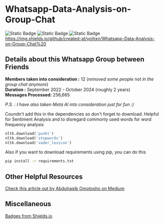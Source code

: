 # Whatsapp-Data-Analysis-on-Group-Chat

![Static Badge](https://img.shields.io/badge/Platform-Google_Colab,Visual_Studio_Code-lightgreen)
![Static Badge](https://img.shields.io/badge/Language-Python-lightpink)
![Static Badge](https://img.shields.io/badge/Last_Updated-26_October_'24-lightblue)
[https://img.shields.io/github/created-at/yoihxn/Whatsapp-Data-Analysis-on-Group-Chat%20
](https://img.shields.io/github/created-at/yoihxn/Whatsapp-Data-Analysis-on-Group-Chat%20
)

## Details about this Whatsapp Group between Friends

**Members taken into consideration :** 12 (_removed some people not in the group chat anymore_)<br>
**Duration :** September 2022 - October 2024 (roughly 2 years) <br>
**Messages Processed:** 256,665

_P.S. : I have also taken Meta AI into consideration just for fun :)_

Coundn't add this in the dependencies so don't forget to download. Helpful for Sentiment Analysis and to disregard commonly used words for word frequency analysis

```python
nltk.download('punkt')
nltk.download('stopwords')
nltk.download('vader_lexicon')
```
Also if you want to download requirements using pip, you can do this 

```bash
pip install -r requirements.txt
```
## Other Helpful Resources

[Check this article out by Abdulraqib Omotosho on Medium](https://medium.com/@abdulraqibshakir03/whatsapp-chats-analysis-with-python-fe7a220f0796)

## Miscellaneous 

[Badges from Shields.io](https://github.com/badges/shields)


